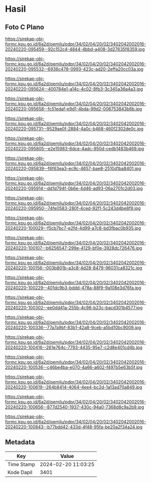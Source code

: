 # Hasil

## Foto C Plano

https://sirekap-obj-formc.kpu.go.id/6a2d/pemilu/pdpr/34/02/04/20/02/3402042002016-20240220-095459--92c152c4-4844-4bbd-a408-3d27635f8359.jpg

https://sirekap-obj-formc.kpu.go.id/6a2d/pemilu/pdpr/34/02/04/20/02/3402042002016-20240220-095532--6936c478-0993-423c-ad20-2effa20cc03a.jpg

https://sirekap-obj-formc.kpu.go.id/6a2d/pemilu/pdpr/34/02/04/20/02/3402042002016-20240220-095624--400784e1-a14c-4c02-8fb3-3c345a36a4a3.jpg

https://sirekap-obj-formc.kpu.go.id/6a2d/pemilu/pdpr/34/02/04/20/02/3402042002016-20240220-095658--fc51edaf-e9d1-4bda-99d2-006753843b6b.jpg

https://sirekap-obj-formc.kpu.go.id/6a2d/pemilu/pdpr/34/02/04/20/02/3402042002016-20240220-095731--9529ae0f-2884-4a0c-b468-460f2302de0c.jpg

https://sirekap-obj-formc.kpu.go.id/6a2d/pemilu/pdpr/34/02/04/20/02/3402042002016-20240220-095805--e2e15983-6dce-4adc-950d-cedb1483b469.jpg

https://sirekap-obj-formc.kpu.go.id/6a2d/pemilu/pdpr/34/02/04/20/02/3402042002016-20240220-095839--f6f63ea3-ec9c-4657-bae8-2510d1ba8401.jpg

https://sirekap-obj-formc.kpu.go.id/6a2d/pemilu/pdpr/34/02/04/20/02/3402042002016-20240220-095914--dd1d794f-0b6e-4d46-ad93-06a2701c2d03.jpg

https://sirekap-obj-formc.kpu.go.id/6a2d/pemilu/pdpr/34/02/04/20/02/3402042002016-20240220-095950--74fe0583-280f-4ced-92f1-5c243d4be8f9.jpg

https://sirekap-obj-formc.kpu.go.id/6a2d/pemilu/pdpr/34/02/04/20/02/3402042002016-20240220-100029--f5cb7bc7-e2fd-4d99-a7c8-bd3fbac0b935.jpg

https://sirekap-obj-formc.kpu.go.id/6a2d/pemilu/pdpr/34/02/04/20/02/3402042002016-20240220-100107--b6256547-299e-4129-bf0e-3928dc726476.jpg

https://sirekap-obj-formc.kpu.go.id/6a2d/pemilu/pdpr/34/02/04/20/02/3402042002016-20240220-100156--003b801b-a3c8-4d28-8479-96031ca8321c.jpg

https://sirekap-obj-formc.kpu.go.id/6a2d/pemilu/pdpr/34/02/04/20/02/3402042002016-20240220-100229--401dc9b3-bddd-478a-88f9-9a108e3d76fa.jpg

https://sirekap-obj-formc.kpu.go.id/6a2d/pemilu/pdpr/34/02/04/20/02/3402042002016-20240220-100302--ee0dd41a-255b-4c98-b23c-bacd301b4577.jpg

https://sirekap-obj-formc.kpu.go.id/6a2d/pemilu/pdpr/34/02/04/20/02/3402042002016-20240220-100336--77a7a9bf-83b1-42a8-9ceb-a5bd10bc9009.jpg

https://sirekap-obj-formc.kpu.go.id/6a2d/pemilu/pdpr/34/02/04/20/02/3402042002016-20240220-100416--261e764c-7793-4435-95e7-c2d8e401cd4b.jpg

https://sirekap-obj-formc.kpu.go.id/6a2d/pemilu/pdpr/34/02/04/20/02/3402042002016-20240220-100536--c46be4ba-e070-4a66-a602-f497b5e63b5f.jpg

https://sirekap-obj-formc.kpu.go.id/6a2d/pemilu/pdpr/34/02/04/20/02/3402042002016-20240220-100619--264b8414-4064-4ee4-bc2d-1a13ad70a849.jpg

https://sirekap-obj-formc.kpu.go.id/6a2d/pemilu/pdpr/34/02/04/20/02/3402042002016-20240220-100656--877d2540-1937-430c-94a0-7368d8c9a2b9.jpg

https://sirekap-obj-formc.kpu.go.id/6a2d/pemilu/pdpr/34/02/04/20/02/3402042002016-20240220-100843--b77bdd42-433d-4f48-95fa-be20a2f34a24.jpg


## Metadata

| Key        | Value               |
| ---------- | ------------------- |
| Time Stamp | 2024-02-20 11:03:25 |
| Kode Dapil | 3401                |



